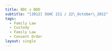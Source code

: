 ```yaml
---
title: BDC v BDD
subtitle: "[2012] SGHC 211 / 22\_October\_2012"
tags:
  - Family Law
  - Custody
  - Family Law
  - Consent Order
layout: single
---
```


